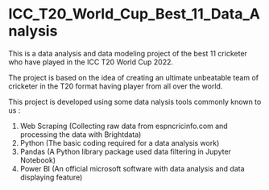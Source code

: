 # ICC_T20_World_Cup_Best_11_Data_Analysis

This is a data analysis and data modeling project of the best 11 cricketer who have played in the ICC T20 World Cup 2022.

The project is based on the idea of creating an ultimate unbeatable team of cricketer in the T20 format having player from all over the world.

This project is developed using some data nalysis tools commonly known to us :
1) Web Scraping (Collecting raw data from espncricinfo.com and processing the data with Brightdata)
2) Python (The basic coding required for a data analysis work)
3) Pandas (A Python library package used data filtering in Jupyter Notebook)
4) Power BI (An official microsoft software with data analysis and data displaying feature)

